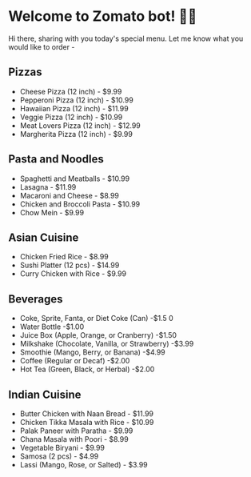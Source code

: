 # Welcome to Zomato bot! 🚀🤖

Hi there, sharing with you today's special menu.
Let me know what you would like to order -

## Pizzas

- Cheese Pizza (12 inch) - $9.99
- Pepperoni Pizza (12 inch) - $10.99
- Hawaiian Pizza (12 inch) - $11.99
- Veggie Pizza (12 inch) - $10.99
- Meat Lovers Pizza (12 inch) - $12.99
- Margherita Pizza (12 inch) - $9.99

## Pasta and Noodles

- Spaghetti and Meatballs - $10.99
- Lasagna - $11.99
- Macaroni and Cheese - $8.99
- Chicken and Broccoli Pasta - $10.99
- Chow Mein - $9.99

## Asian Cuisine

- Chicken Fried Rice - $8.99
- Sushi Platter (12 pcs) - $14.99
- Curry Chicken with Rice - $9.99

## Beverages

- Coke, Sprite, Fanta, or Diet Coke (Can) -$1.5 0
- Water Bottle -$1.00
- Juice Box (Apple, Orange, or Cranberry) -$1.50
- Milkshake (Chocolate, Vanilla, or Strawberry) -$3.99
- Smoothie (Mango, Berry, or Banana) -$4.99
- Coffee (Regular or Decaf) -$2.00
- Hot Tea (Green, Black, or Herbal) -$2.00

## Indian Cuisine

- Butter Chicken with Naan Bread - $11.99
- Chicken Tikka Masala with Rice - $10.99
- Palak Paneer with Paratha - $9.99
- Chana Masala with Poori - $8.99
- Vegetable Biryani - $9.99
- Samosa (2 pcs) - $4.99
- Lassi (Mango, Rose, or Salted) - $3.99
